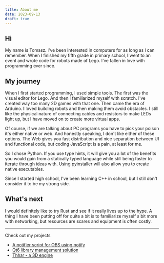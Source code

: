 ```yaml
---
title: About me
date: 2023-09-13
draft: true
---
```


## Hi

My name is Tomasz. I've been interested in computers for as long as I can remember. When I finished my fifth grade in primary school, I went to an event and wrote code for robots made of Lego. I've fallen in love with programming ever since.

## My journey

When I first started programming, I used simple tools. The first was the visual editor for Lego. And then I familiarized myself with scratch. I've created way too many 2D games with that one. Then came the era of Arduino. I loved building robots and then making them avoid obstacles. I still like the physical nature of connecting cables and resistors to make LEDs light up, but I have moved on to create more virtual apps.

Of course, if we are talking about PC programs you have to pick your poison it's either native or web. And honestly speaking, I don't like either of these options. The Web gives you fast distribution and nice separation between UI and functional code, but coding JavaScript is a pain, at least for me.

So I chose Python. If you use type hints, it will give you a lot of the benefits you would gain from a statically typed language while still being faster to iterate through ideas with. Using pyinstaller will also allow you to create native executables.

Since I started high school, I've been learning C++ in school, but I still don't consider it to be my strong side.

## What's next

I would definitely like to try Rust and see if it really lives up to the hype. A thing I have been putting off for quite a bit is to familiarize myself a bit more with networking, but resources are scares and equipment is often costly. 

---

Check out my projects

- [A notifier script for OBS using notify](https://github.com/tomasz-brak/nativeNotifierOBS)
- [Qt6 library management solution](https://github.com/tomasz-brak/libreLib)
- [Thhar - a 3D engine](https://github.com/tomasz-brak/thhar-3d)